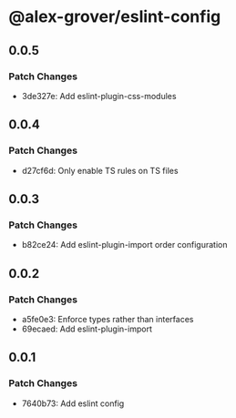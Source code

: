 # @alex-grover/eslint-config

## 0.0.5

### Patch Changes

- 3de327e: Add eslint-plugin-css-modules

## 0.0.4

### Patch Changes

- d27cf6d: Only enable TS rules on TS files

## 0.0.3

### Patch Changes

- b82ce24: Add eslint-plugin-import order configuration

## 0.0.2

### Patch Changes

- a5fe0e3: Enforce types rather than interfaces
- 69ecaed: Add eslint-plugin-import

## 0.0.1

### Patch Changes

- 7640b73: Add eslint config
